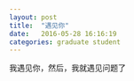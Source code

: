 ```yaml
---
layout: post
title:  "遇见你"
date:   2016-05-28 16:16:19
categories: graduate student
---
```


我遇见你，然后，我就遇见问题了
